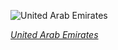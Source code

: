 
![United Arab Emirates](https://www.gstatic.com/prettyearth/assets/full/1569.jpg)

*[United Arab Emirates](https://www.google.com/maps/@24.551374,54.479424,15z/data=!3m1!1e3)*
